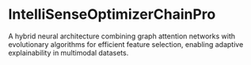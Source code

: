 # IntelliSenseOptimizerChainPro
A hybrid neural architecture combining graph attention networks with evolutionary algorithms for efficient feature selection, enabling adaptive explainability in multimodal datasets.
